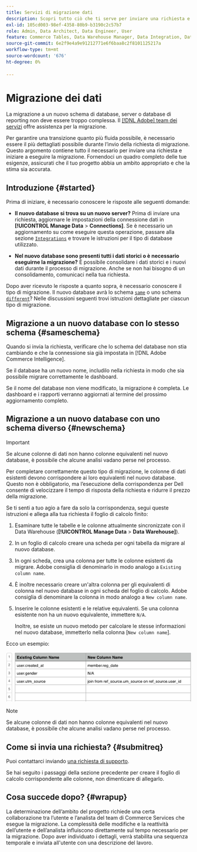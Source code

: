 ```yaml
---
title: Servizi di migrazione dati
description: Scopri tutto ciò che ti serve per inviare una richiesta e iniziare a eseguire la migrazione.
exl-id: 105cd003-98ef-4358-80b9-b3190c2c57b7
role: Admin, Data Architect, Data Engineer, User
feature: Commerce Tables, Data Warehouse Manager, Data Integration, Data Import/Export
source-git-commit: 6e2f9e4a9e91212771e6f6baa8c2f8101125217a
workflow-type: tm+mt
source-wordcount: '676'
ht-degree: 0%

---
```


# Migrazione dei dati

La migrazione a un nuovo schema di database, server o database di reporting non deve essere troppo complessa. Il [[!DNL Adobe] team dei servizi](https://experienceleague.adobe.com/docs/commerce-knowledge-base/kb/troubleshooting/miscellaneous/mbi-service-policies.html?lang=it) offre assistenza per la migrazione.

Per garantire una transizione quanto più fluida possibile, è necessario essere il più dettagliati possibile durante l’invio della richiesta di migrazione. Questo argomento contiene tutto il necessario per inviare una richiesta e iniziare a eseguire la migrazione. Fornendoci un quadro completo delle tue esigenze, assicurati che il tuo progetto abbia un ambito appropriato e che la stima sia accurata.

## Introduzione {#started}

Prima di iniziare, è necessario conoscere le risposte alle seguenti domande:

* **Il nuovo database si trova su un nuovo server?** Prima di inviare una richiesta, aggiornare le impostazioni della connessione dati in **[!UICONTROL Manage Data** > **Connections]**. Se è necessario un aggiornamento su come eseguire questa operazione, passare alla sezione [`Integrations`](../integrations/integrations.md) e trovare le istruzioni per il tipo di database utilizzato.

* **Nel nuovo database sono presenti tutti i dati storici o è necessario eseguirne la migrazione?** È possibile consolidare i dati storici e i nuovi dati durante il processo di migrazione. Anche se non hai bisogno di un consolidamento, comunicaci nella tua richiesta.

Dopo aver ricevuto le risposte a quanto sopra, è necessario conoscere il tipo di migrazione. Il nuovo database avrà lo schema [`same`](#sameschema) o uno schema [`different`](#newschema)? Nelle discussioni seguenti trovi istruzioni dettagliate per ciascun tipo di migrazione.

## Migrazione a un nuovo database con lo stesso schema {#sameschema}

Quando si invia la richiesta, verificare che lo schema del database non stia cambiando e che la connessione sia già impostata in [!DNL Adobe Commerce Intelligence].

Se il database ha un nuovo nome, includilo nella richiesta in modo che sia possibile migrare correttamente le dashboard.

Se il nome del database non viene modificato, la migrazione è completa. Le dashboard e i rapporti verranno aggiornati al termine del prossimo aggiornamento completo.

## Migrazione a un nuovo database con uno schema diverso {#newschema}

>[!IMPORTANT]
>
>Se alcune colonne di dati non hanno colonne equivalenti nel nuovo database, è possibile che alcune analisi vadano perse nel processo.

Per completare correttamente questo tipo di migrazione, le colonne di dati esistenti devono corrispondere ai loro equivalenti nel nuovo database. Questo non è obbligatorio, ma l’esecuzione della corrispondenza per Dell consente di velocizzare il tempo di risposta della richiesta e ridurre il prezzo della migrazione.

Se ti senti a tuo agio a fare da solo la corrispondenza, segui queste istruzioni e allega alla tua richiesta il foglio di calcolo finito:

1. Esaminare tutte le tabelle e le colonne attualmente sincronizzate con il Data Warehouse (**[!UICONTROL Manage Data** > **Data Warehouse]**).

1. In un foglio di calcolo creare una scheda per ogni tabella da migrare al nuovo database.

1. In ogni scheda, crea una colonna per tutte le colonne esistenti da migrare. Adobe consiglia di denominarlo in modo analogo a `Existing column name`.

1. È inoltre necessario creare un&#39;altra colonna per gli equivalenti di colonna nel nuovo database in ogni scheda del foglio di calcolo. Adobe consiglia di denominare la colonna in modo analogo a `New column name`.

1. Inserire le colonne esistenti e le relative equivalenti. Se una colonna esistente non ha un nuovo equivalente, immettere `N/A`.

   Inoltre, se esiste un nuovo metodo per calcolare le stesse informazioni nel nuovo database, immetterlo nella colonna [`New column name`].

Ecco un esempio:

![](../../../assets/Migration_Spreadsheet.png)

>[!NOTE]
>
>Se alcune colonne di dati non hanno colonne equivalenti nel nuovo database, è possibile che alcune analisi vadano perse nel processo.

## Come si invia una richiesta? {#submitreq}

Puoi contattarci inviando [una richiesta di supporto](https://experienceleague.adobe.com/docs/commerce-knowledge-base/kb/troubleshooting/miscellaneous/mbi-service-policies.html?lang=it).

Se hai seguito i passaggi della sezione precedente per creare il foglio di calcolo corrispondente alle colonne, non dimenticare di allegarlo.

## Cosa succede dopo? {#wrapup}

La determinazione dell’ambito del progetto richiede una certa collaborazione tra l’utente e l’analista del team di Commerce Services che esegue la migrazione. La complessità delle modifiche e la reattività dell’utente e dell’analista influiscono direttamente sul tempo necessario per la migrazione. Dopo aver individuato i dettagli, verrà stabilita una sequenza temporale e inviata all&#39;utente con una descrizione del lavoro.
